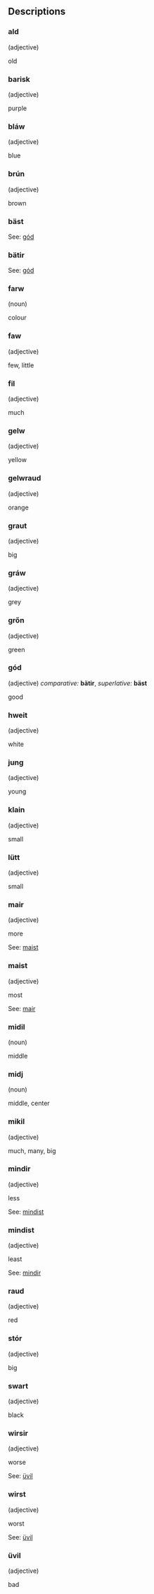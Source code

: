 ## Descriptions

### ald

(adjective) 

old


### barisk

(adjective) 

purple


### bláw

(adjective) 

blue


### brún

(adjective) 

brown


### bäst

 



See: [gód](#gód)

### bätir

 



See: [gód](#gód)

### farw

(noun) 

colour


### faw

(adjective) 

few, little


### fil

(adjective) 

much


### gelw

(adjective) 

yellow


### gelwraud

(adjective) 

orange


### graut

(adjective) 

big


### gráw

(adjective) 

grey


### grőn

(adjective) 

green


### gód

(adjective)  _comparative:_ **bätir**,  _superlative:_ **bäst**

good


### hweit

(adjective) 

white


### jung

(adjective) 

young


### klain

(adjective) 

small


### lütt

(adjective) 

small


### mair

(adjective) 

more

See: [maist](#maist)

### maist

(adjective) 

most

See: [mair](#mair)

### midil

(noun) 

middle


### midj

(noun) 

middle, center


### mikil

(adjective) 

much, many, big


### mindir

(adjective) 

less

See: [mindist](#mindist)

### mindist

(adjective) 

least

See: [mindir](#mindir)

### raud

(adjective) 

red


### stór

(adjective) 

big


### swart

(adjective) 

black


### wirsir

(adjective) 

worse

See: [üvil](#üvil)

### wirst

(adjective) 

worst

See: [üvil](#üvil)

### üvil

(adjective) 

bad


